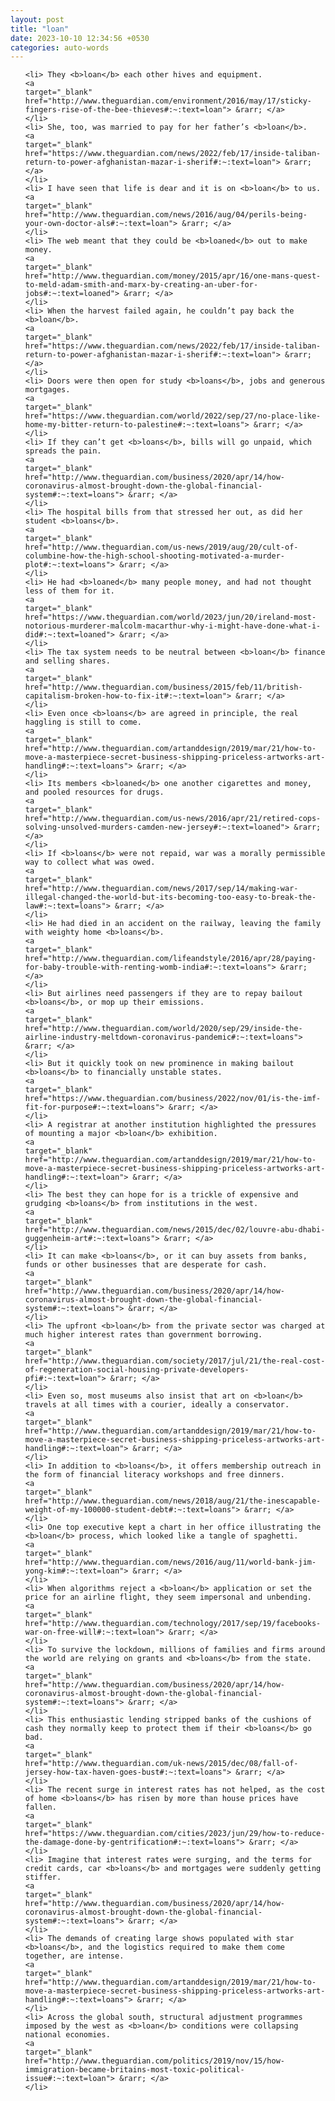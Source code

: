 ```yaml
---
layout: post
title: "loan"
date: 2023-10-10 12:34:56 +0530
categories: auto-words
---
```

<ol>

    <li> They <b>loan</b> each other hives and equipment.
    <a 
    target="_blank" 
    href="http://www.theguardian.com/environment/2016/may/17/sticky-fingers-rise-of-the-bee-thieves#:~:text=loan"> &rarr; </a>
    </li>
    <li> She, too, was married to pay for her father’s <b>loan</b>.
    <a 
    target="_blank" 
    href="https://www.theguardian.com/news/2022/feb/17/inside-taliban-return-to-power-afghanistan-mazar-i-sherif#:~:text=loan"> &rarr; </a>
    </li>
    <li> I have seen that life is dear and it is on <b>loan</b> to us.
    <a 
    target="_blank" 
    href="http://www.theguardian.com/news/2016/aug/04/perils-being-your-own-doctor-als#:~:text=loan"> &rarr; </a>
    </li>
    <li> The web meant that they could be <b>loaned</b> out to make money.
    <a 
    target="_blank" 
    href="http://www.theguardian.com/money/2015/apr/16/one-mans-quest-to-meld-adam-smith-and-marx-by-creating-an-uber-for-jobs#:~:text=loaned"> &rarr; </a>
    </li>
    <li> When the harvest failed again, he couldn’t pay back the <b>loan</b>.
    <a 
    target="_blank" 
    href="https://www.theguardian.com/news/2022/feb/17/inside-taliban-return-to-power-afghanistan-mazar-i-sherif#:~:text=loan"> &rarr; </a>
    </li>
    <li> Doors were then open for study <b>loans</b>, jobs and generous mortgages.
    <a 
    target="_blank" 
    href="https://www.theguardian.com/world/2022/sep/27/no-place-like-home-my-bitter-return-to-palestine#:~:text=loans"> &rarr; </a>
    </li>
    <li> If they can’t get <b>loans</b>, bills will go unpaid, which spreads the pain.
    <a 
    target="_blank" 
    href="http://www.theguardian.com/business/2020/apr/14/how-coronavirus-almost-brought-down-the-global-financial-system#:~:text=loans"> &rarr; </a>
    </li>
    <li> The hospital bills from that stressed her out, as did her student <b>loans</b>.
    <a 
    target="_blank" 
    href="http://www.theguardian.com/us-news/2019/aug/20/cult-of-columbine-how-the-high-school-shooting-motivated-a-murder-plot#:~:text=loans"> &rarr; </a>
    </li>
    <li> He had <b>loaned</b> many people money, and had not thought less of them for it.
    <a 
    target="_blank" 
    href="https://www.theguardian.com/world/2023/jun/20/ireland-most-notorious-murderer-malcolm-macarthur-why-i-might-have-done-what-i-did#:~:text=loaned"> &rarr; </a>
    </li>
    <li> The tax system needs to be neutral between <b>loan</b> finance and selling shares.
    <a 
    target="_blank" 
    href="http://www.theguardian.com/business/2015/feb/11/british-capitalism-broken-how-to-fix-it#:~:text=loan"> &rarr; </a>
    </li>
    <li> Even once <b>loans</b> are agreed in principle, the real haggling is still to come.
    <a 
    target="_blank" 
    href="http://www.theguardian.com/artanddesign/2019/mar/21/how-to-move-a-masterpiece-secret-business-shipping-priceless-artworks-art-handling#:~:text=loans"> &rarr; </a>
    </li>
    <li> Its members <b>loaned</b> one another cigarettes and money, and pooled resources for drugs.
    <a 
    target="_blank" 
    href="http://www.theguardian.com/us-news/2016/apr/21/retired-cops-solving-unsolved-murders-camden-new-jersey#:~:text=loaned"> &rarr; </a>
    </li>
    <li> If <b>loans</b> were not repaid, war was a morally permissible way to collect what was owed.
    <a 
    target="_blank" 
    href="http://www.theguardian.com/news/2017/sep/14/making-war-illegal-changed-the-world-but-its-becoming-too-easy-to-break-the-law#:~:text=loans"> &rarr; </a>
    </li>
    <li> He had died in an accident on the railway, leaving the family with weighty home <b>loans</b>.
    <a 
    target="_blank" 
    href="http://www.theguardian.com/lifeandstyle/2016/apr/28/paying-for-baby-trouble-with-renting-womb-india#:~:text=loans"> &rarr; </a>
    </li>
    <li> But airlines need passengers if they are to repay bailout <b>loans</b>, or mop up their emissions.
    <a 
    target="_blank" 
    href="http://www.theguardian.com/world/2020/sep/29/inside-the-airline-industry-meltdown-coronavirus-pandemic#:~:text=loans"> &rarr; </a>
    </li>
    <li> But it quickly took on new prominence in making bailout <b>loans</b> to financially unstable states.
    <a 
    target="_blank" 
    href="https://www.theguardian.com/business/2022/nov/01/is-the-imf-fit-for-purpose#:~:text=loans"> &rarr; </a>
    </li>
    <li> A registrar at another institution highlighted the pressures of mounting a major <b>loan</b> exhibition.
    <a 
    target="_blank" 
    href="http://www.theguardian.com/artanddesign/2019/mar/21/how-to-move-a-masterpiece-secret-business-shipping-priceless-artworks-art-handling#:~:text=loan"> &rarr; </a>
    </li>
    <li> The best they can hope for is a trickle of expensive and grudging <b>loans</b> from institutions in the west.
    <a 
    target="_blank" 
    href="http://www.theguardian.com/news/2015/dec/02/louvre-abu-dhabi-guggenheim-art#:~:text=loans"> &rarr; </a>
    </li>
    <li> It can make <b>loans</b>, or it can buy assets from banks, funds or other businesses that are desperate for cash.
    <a 
    target="_blank" 
    href="http://www.theguardian.com/business/2020/apr/14/how-coronavirus-almost-brought-down-the-global-financial-system#:~:text=loans"> &rarr; </a>
    </li>
    <li> The upfront <b>loan</b> from the private sector was charged at much higher interest rates than government borrowing.
    <a 
    target="_blank" 
    href="http://www.theguardian.com/society/2017/jul/21/the-real-cost-of-regeneration-social-housing-private-developers-pfi#:~:text=loan"> &rarr; </a>
    </li>
    <li> Even so, most museums also insist that art on <b>loan</b> travels at all times with a courier, ideally a conservator.
    <a 
    target="_blank" 
    href="http://www.theguardian.com/artanddesign/2019/mar/21/how-to-move-a-masterpiece-secret-business-shipping-priceless-artworks-art-handling#:~:text=loan"> &rarr; </a>
    </li>
    <li> In addition to <b>loans</b>, it offers membership outreach in the form of financial literacy workshops and free dinners.
    <a 
    target="_blank" 
    href="http://www.theguardian.com/news/2018/aug/21/the-inescapable-weight-of-my-100000-student-debt#:~:text=loans"> &rarr; </a>
    </li>
    <li> One top executive kept a chart in her office illustrating the <b>loan</b> process, which looked like a tangle of spaghetti.
    <a 
    target="_blank" 
    href="http://www.theguardian.com/news/2016/aug/11/world-bank-jim-yong-kim#:~:text=loan"> &rarr; </a>
    </li>
    <li> When algorithms reject a <b>loan</b> application or set the price for an airline flight, they seem impersonal and unbending.
    <a 
    target="_blank" 
    href="http://www.theguardian.com/technology/2017/sep/19/facebooks-war-on-free-will#:~:text=loan"> &rarr; </a>
    </li>
    <li> To survive the lockdown, millions of families and firms around the world are relying on grants and <b>loans</b> from the state.
    <a 
    target="_blank" 
    href="http://www.theguardian.com/business/2020/apr/14/how-coronavirus-almost-brought-down-the-global-financial-system#:~:text=loans"> &rarr; </a>
    </li>
    <li> This enthusiastic lending stripped banks of the cushions of cash they normally keep to protect them if their <b>loans</b> go bad.
    <a 
    target="_blank" 
    href="http://www.theguardian.com/uk-news/2015/dec/08/fall-of-jersey-how-tax-haven-goes-bust#:~:text=loans"> &rarr; </a>
    </li>
    <li> The recent surge in interest rates has not helped, as the cost of home <b>loans</b> has risen by more than house prices have fallen.
    <a 
    target="_blank" 
    href="https://www.theguardian.com/cities/2023/jun/29/how-to-reduce-the-damage-done-by-gentrification#:~:text=loans"> &rarr; </a>
    </li>
    <li> Imagine that interest rates were surging, and the terms for credit cards, car <b>loans</b> and mortgages were suddenly getting stiffer.
    <a 
    target="_blank" 
    href="http://www.theguardian.com/business/2020/apr/14/how-coronavirus-almost-brought-down-the-global-financial-system#:~:text=loans"> &rarr; </a>
    </li>
    <li> The demands of creating large shows populated with star <b>loans</b>, and the logistics required to make them come together, are intense.
    <a 
    target="_blank" 
    href="http://www.theguardian.com/artanddesign/2019/mar/21/how-to-move-a-masterpiece-secret-business-shipping-priceless-artworks-art-handling#:~:text=loans"> &rarr; </a>
    </li>
    <li> Across the global south, structural adjustment programmes imposed by the west as <b>loan</b> conditions were collapsing national economies.
    <a 
    target="_blank" 
    href="http://www.theguardian.com/politics/2019/nov/15/how-immigration-became-britains-most-toxic-political-issue#:~:text=loan"> &rarr; </a>
    </li>